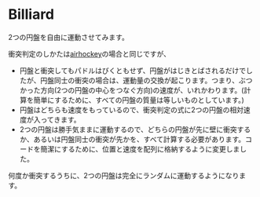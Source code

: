 # Billiard

2つの円盤を自由に運動させてみます。

衝突判定のしかたは[airhockey](../airhockey)の場合と同じですが、

* 円盤と衝突してもパドルはびくともせず、円盤がはじきとばされるだけでしたが、円盤同士の衝突の場合は、運動量の交換が起こります。つまり、ぶつかった方向(2つの円盤の中心をつなぐ方向)の速度が、いれかわります。(計算を簡単にするために、すべての円盤の質量は等しいものとしています。)
* 円盤はどちらも速度をもっているので、衝突判定の式に2つの円盤の相対速度が入ってきます。
* 2つの円盤は勝手気ままに運動するので、どちらの円盤が先に壁に衝突するか、あるいは円盤同士の衝突が先かを、すべて計算する必要があります。コードを簡潔にするために、位置と速度を配列に格納するように変更しました。

何度か衝突するうちに、2つの円盤は完全にランダムに運動するようになります。
